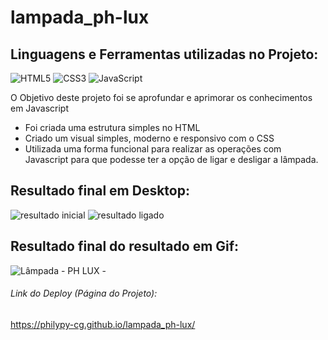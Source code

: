 # lampada_ph-lux

## Linguagens e Ferramentas utilizadas no Projeto:

![HTML5](https://img.shields.io/badge/html5-%23E34F26.svg?style=for-the-badge&logo=html5&logoColor=white)
![CSS3](https://img.shields.io/badge/css3-%231572B6.svg?style=for-the-badge&logo=css3&logoColor=white)
![JavaScript](https://img.shields.io/badge/javascript-%23323330.svg?style=for-the-badge&logo=javascript&logoColor=%23F7DF1E)



O Objetivo deste projeto foi se aprofundar e aprimorar os conhecimentos em Javascript

- Foi criada uma estrutura simples no HTML
- Criado um visual simples, moderno e responsivo com o CSS
- Utilizada uma forma funcional para realizar as operações com Javascript para que podesse ter a opção de ligar e desligar a lâmpada.

## Resultado final em Desktop:

![resultado inicial](https://user-images.githubusercontent.com/119917190/216856734-0fe41f99-fd59-4d6b-94f8-11ee13f3c796.jpg)
![resultado ligado](https://user-images.githubusercontent.com/119917190/216856875-2c165476-6547-4594-8a06-f4d3fda5cdd0.jpg)


## Resultado final do resultado em Gif:

![Lâmpada - PH LUX -](https://user-images.githubusercontent.com/119917190/216857134-abf846c4-a095-45df-a7ac-7631ef7948f9.gif)

###### Link do Deploy (Página do Projeto):
https://philypy-cg.github.io/lampada_ph-lux/
